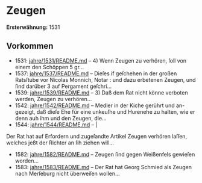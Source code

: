 # Zeugen

**Ersterwähnung:** 1531

## Vorkommen
- 1531: [jahre/1531/README.md](../jahre/1531/README.md) – 4) Wenn Zeugen zu verhören, ſoll von einem den
Schöppen 5 gr...
- 1537: [jahre/1537/README.md](../jahre/1537/README.md) – Dieſes if geſchehen
in der großen Ratsſtube vor Nicolas Monnich, Notar :
und dazu erbetenen Zeugen, und ſind darüber 3 auf
Pergament geſchri...
- 1539: [jahre/1539/README.md](../jahre/1539/README.md) – 3) Daß dem Rat nicht könne verboten werden, Zeugen
zu verhören...
- 1542: [jahre/1542/README.md](../jahre/1542/README.md) – Medler in der Kiche gerührt und an-
gezeigt, daß dieſe Ehe für eine unkeuſhe und Hurenehe
zu halten, wie er denn auh ihm und den Zeugen, die...
- 1544: [jahre/1544/README.md](../jahre/1544/README.md) – |

Der Rat hat auf Erfordern und zugeſandte Artikel
Zeugen verhören laſſen, welches jeßt der Richter an ſih
ziehen will...
- 1582: [jahre/1582/README.md](../jahre/1582/README.md) – Zeugen ſind gegen Weißenfels gewieſen worden...
- 1583: [jahre/1583/README.md](../jahre/1583/README.md) – Der Rat hat Georg Schmied als Zeugen nach
Merſeburg nicht überweiſen wollen...
